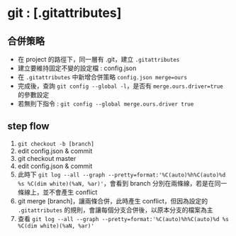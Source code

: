 # git : [.gitattributes]

## 合併策略

- 在 project 的路徑下，同一層有 .git，建立 `.gitattributes`
- 建立要維持固定不變的設定檔 : config.json
- 在 `.gitattributes` 中新增合併策略 `config.json merge=ours`
- 完成後，查詢 `git config --global -l`，是否有 `merge.ours.driver=true` 的參數設定
- 若無則下指令 : `git config --global merge.ours.driver true`

## step flow

1. `git checkout -b [branch]`
2. edit config.json & commit
3. git checkout master
4. edit config.json & commit
5. 此時下 `git log --all --graph --pretty=format:'%C(auto)%h%C(auto)%d %s %C(dim white)(%aN, %ar)'`，會看到 branch 分別在兩條線，若是在同一條線上，並不會產生 conflict
6. git merge [branch]，讓兩條合併，此時產生 conflict，但因為設定的 `.gitattributes` 的規則，會讓每個分支合併後，以原本分支的檔案為主
7. 查看 `git log --all --graph --pretty=format:'%C(auto)%h%C(auto)%d %s %C(dim white)(%aN, %ar)'`